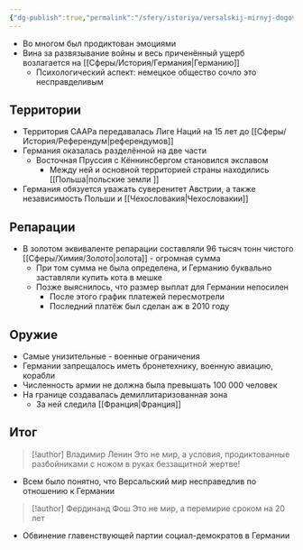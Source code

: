 ```yaml
---
{"dg-publish":true,"permalink":"/sfery/istoriya/versalskij-mirnyj-dogovor/","tags":["История"]}
---
```


- Во многом был продиктован эмоциями 
- Вина за развязывание войны и весь приченённый ущерб возлагается на [[Сферы/История/Германия\|Германию]]
	- Психологический аспект: немецкое общество сочло это несправделивым
## Территории
- Территория СААРа передавалась Лиге Наций на 15 лет до [[Сферы/История/Референдум\|референдумов]] 
- Германия оказалась разделённой на две части
	- Восточная Пруссия с Кённинсбергом становился экславом
		- Между ней и основной территорией страны находились [[Польша\|польские земли ]]
- Германия обязуется уважать суверенитет Австрии, а также независимость Польши и [[Чехословакия\|Чехословакии]]
## Репарации
- В золотом эквиваленте репарации составляли 96 тысяч тонн чистого [[Сферы/Химия/Золото\|золота]] - огромная сумма 
	- При том сумма не была определена, и Германию буквально заставляли купить кота в мешке 
	- Позже выяснилось, что размер выплат для Германии непосилен 
		- После этого график платежей пересмотрели
		- Последний платёж был сделан аж в 2010 году 
## Оружие
- Самые унизительные - военные ограничения
- Германии запрещалось иметь бронетехнику, военную авиацию, корабли 
- Численность армии не должна была превышать 100 000 человек
- На границе создавалась демиллитаризованная зона 
	- За ней следила [[Франция\|Франция]] 
## Итог
> [!author] Владимир Ленин
> Это не мир, а условия, продиктованные разбойниками с ножом в руках беззащитной жертве! 
- Всем было понятно, что Версальский мир несправедлив по отношению к Германии 

> [!author] Фердинанд Фош
> Это не мир, а перемирие сроком на 20 лет
- Обвинение главенствующей партии социал-демократов в Германии 